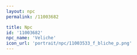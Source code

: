 ```yaml
---
layout: npc
permalink: /11003682

title: Npc
id: '11003682'
npc_name: 'Veliche'
icon_url: 'portrait/npc/11003533_f_bliche_p.png'
---
```

